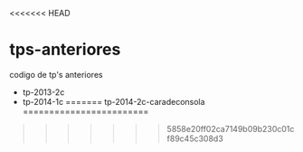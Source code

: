 <<<<<<< HEAD
# tps-anteriores
codigo de tp's anteriores
 - tp-2013-2c
 - tp-2014-1c
=======
tp-2014-2c-caradeconsola
========================
>>>>>>> 5858e20ff02ca7149b09b230c01cf89c45c308d3
